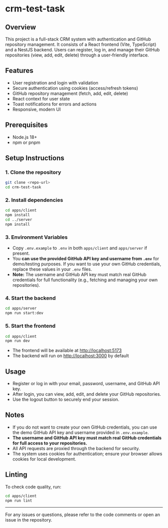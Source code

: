 # crm-test-task

## Overview

This project is a full-stack CRM system with authentication and GitHub repository management. It consists of a React frontend (Vite, TypeScript) and a NestJS backend. Users can register, log in, and manage their GitHub repositories (view, add, edit, delete) through a user-friendly interface.

## Features
- User registration and login with validation
- Secure authentication using cookies (access/refresh tokens)
- GitHub repository management (fetch, add, edit, delete)
- React context for user state
- Toast notifications for errors and actions
- Responsive, modern UI

## Prerequisites
- Node.js 18+
- npm or pnpm

## Setup Instructions

### 1. Clone the repository
```sh
git clone <repo-url>
cd crm-test-task
```

### 2. Install dependencies
```sh
cd apps/client
npm install
cd ../server
npm install
```

### 3. Environment Variables
- Copy `.env.example` to `.env` in both `apps/client` and `apps/server` if present.
- You **can use the provided GitHub API key and username from `.env`** for demo/testing purposes. If you want to use your own GitHub credentials, replace these values in your `.env` files.
- **Note:** The username and GitHub API key must match real GitHub credentials for full functionality (e.g., fetching and managing your own repositories).

### 4. Start the backend
```sh
cd apps/server
npm run start:dev
```

### 5. Start the frontend
```sh
cd apps/client
npm run dev
```

- The frontend will be available at [http://localhost:5173](http://localhost:5173)
- The backend will run on [http://localhost:3000](http://localhost:3000) by default

## Usage
- Register or log in with your email, password, username, and GitHub API key.
- After login, you can view, add, edit, and delete your GitHub repositories.
- Use the logout button to securely end your session.

## Notes
- If you do not want to create your own GitHub credentials, you can use the demo GitHub API key and username provided in `.env.example`.
- **The username and GitHub API key must match real GitHub credentials for full access to your repositories.**
- All API requests are proxied through the backend for security.
- The system uses cookies for authentication; ensure your browser allows cookies for local development.

## Linting
To check code quality, run:
```sh
cd apps/client
npm run lint
```

---

For any issues or questions, please refer to the code comments or open an issue in the repository.